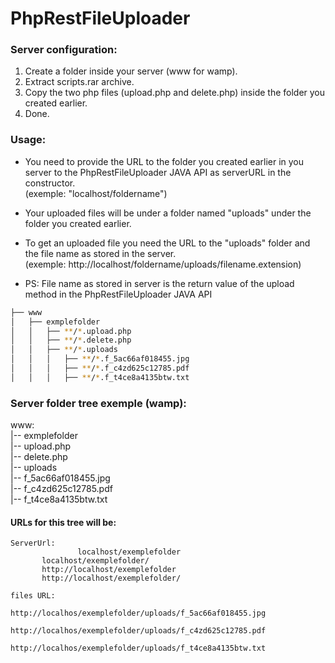 # PhpRestFileUploader

### Server configuration:
1. Create a folder inside your server (www for wamp).
2. Extract scripts.rar archive.
3. Copy the two php files (upload.php and delete.php) inside the folder you created earlier.
4. Done.


### Usage:
* You need to provide the URL to the folder you created earlier in you server to the PhpRestFileUploader JAVA API as serverURL in the constructor.<br/>(exemple: "localhost/foldername")

* Your uploaded files will be under a folder named "uploads" under the folder you created earlier.

* To get an uploaded file you need the URL to the "uploads" folder and the file name as stored in the server.<br/>(exemple: http://localhost/foldername/uploads/filename.extension)

* PS: File name as stored in server is the return value of the upload method in the PhpRestFileUploader JAVA API   

```bash
├── www
│   ├── exmplefolder
│   │   ├── **/*.upload.php
│   │   ├── **/*.delete.php
│   │   ├── **/*.uploads
│   │   │   ├── **/*.f_5ac66af018455.jpg
│   │   │   ├── **/*.f_c4zd625c12785.pdf
│   │   │   ├── **/*.f_t4ce8a4135btw.txt
```


### Server folder tree exemple (wamp):
www:<br/>
	|-- exmplefolder<br/>
		|-- upload.php<br/>
		|-- delete.php<br/>
		|-- uploads<br/>
			|-- f_5ac66af018455.jpg<br/>
			|-- f_c4zd625c12785.pdf<br/>
			|-- f_t4ce8a4135btw.txt

#### URLs for this tree will be:

	ServerUrl: 
                   localhost/exemplefolder
		   localhost/exemplefolder/
		   http://localhost/exemplefolder
		   http://localhost/exemplefolder/

	files URL: 
                   http://localhos/exemplefolder/uploads/f_5ac66af018455.jpg
                   http://localhos/exemplefolder/uploads/f_c4zd625c12785.pdf
                   http://localhos/exemplefolder/uploads/f_t4ce8a4135btw.txt               
